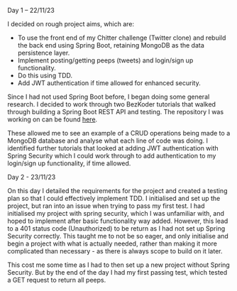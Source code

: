 Day 1 – 22/11/23

I decided on rough project aims, which are:

- To use the front end of my Chitter challenge (Twitter clone) and
  rebuild the back end using Spring Boot, retaining MongoDB as the data
  persistence layer.
- Implement posting/getting peeps (tweets) and
  login/sign up functionality.
- Do this using TDD.
- Add JWT authentication if time allowed for enhanced security.

Since I had not used Spring Boot before, I began doing some general research. I decided to work through two BezKoder tutorials that walked through building a Spring Boot REST API and testing. The repository I was working on can be found [here](https://github.com/liamrisdon/spring-boot-tutorial-walkthrough).

These allowed me to see an example of a CRUD operations being made to a MongoDB database and analyse what each line of code was doing. I identified further tutorials that looked at adding JWT authentication with Spring Security which I could work through to add authentication to my login/sign up functionality, if time allowed.


Day 2 - 23/11/23

On this day I detailed the requirements for the project and created a testing plan so that I could effectively implement TDD. I initialised and set up the project, but ran into an issue when trying to pass my first test. I had initialised my project with spring security, which I was unfamiliar with, and hoped to implement after basic functionality way added. However, this lead to a 401 status code (Unauthorized) to be return as I had not set up Spring Security correctly. This taught me to not be so eager, and only initialise and begin a project with what is actually needed, rather than making it more complicated than necessary - as there is always scope to build on it later.

This cost me some time as I had to then set up a new project without Spring Security. But by the end of the day I had my first passing test, which tested a GET request to return all peeps.